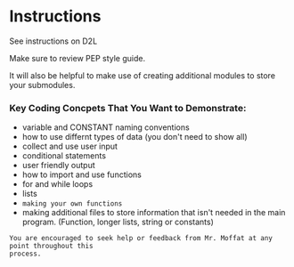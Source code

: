 # Instructions  

See instructions on D2L

Make sure to review PEP style guide. 

It will also be helpful to make use of creating additional modules to store your submodules. 

### Key Coding Concpets That You Want to Demonstrate:
+ variable and CONSTANT naming conventions
+ how to use differnt types of data (you don't need to show all)
+ collect and use user input
+ conditional statements
+ user friendly output
+ how to import and use functions
+ for and while loops
+ lists
+ `making your own functions`
+ making additional files to store information that isn't needed in the main program. (Function, longer lists, string or constants)


``` 
You are encouraged to seek help or feedback from Mr. Moffat at any point throughout this 
process. 
```